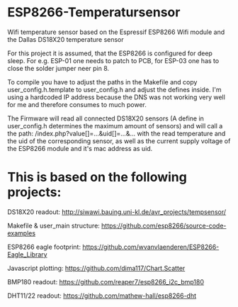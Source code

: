 # ESP8266-Temperatursensor
Wifi temperature sensor based on the Espressif ESP8266 Wifi module and the Dallas DS18X20 temperature sensor

For this project it is assumed, that the ESP8266 is configured for deep sleep. For e.g. ESP-01 one needs to patch to PCB, for ESP-03 one has to close the solder jumper neer pin 8.

To compile you have to adjust the paths in the Makefile and copy user_config.h.template to user_config.h and adjust the defines inside.
I'm using a hardcoded IP address because the DNS was not working very well for me and therefore consumes to much power.

The Firmware will read all connected DS18X20 sensors (A define in user_config.h determines the maximum amount of sensors) and will call a the path: /index.php?value[]=...&uid[]=...&... with the read temperature and the uid of the corresponding sensor, as well as the current supply voltage of the ESP8266 module and it's mac address as uid.

# This is based on the following projects:

DS18X20 readout: http://siwawi.bauing.uni-kl.de/avr_projects/tempsensor/

Makefile & user_main structure: https://github.com/esp8266/source-code-examples

ESP8266 eagle footprint: https://github.com/wvanvlaenderen/ESP8266-Eagle_Library

Javascript plotting: https://github.com/dima117/Chart.Scatter

BMP180 readout: https://github.com/reaper7/esp8266_i2c_bmp180

DHT11/22 readout: https://github.com/mathew-hall/esp8266-dht
